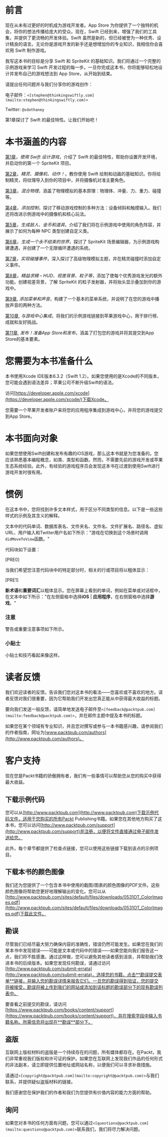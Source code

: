 # 前言

现在从未有过更好的时机成为游戏开发者。App Store 为你提供了一个独特的机会，将你的想法传播给庞大的受众。现在，Swift 已经到来，增强了我们的工具集，并提供了更流畅的开发体验。Swift 虽然是新的，但已经被誉为一种优秀、设计精良的语言。无论你是游戏开发的新手还是想增加你的专业知识，我相信你会喜欢用 Swift 制作游戏。

我写这本书的目标是分享 Swift 和 SpriteKit 的基础知识。我们将通过一个完整的示例游戏来学习 Swift 开发过程的每一步。一旦你完成这本书，你将能够轻松地设计并发布自己的游戏想法到 App Store，从开始到结束。

请提出任何问题并与我们分享你的游戏创作：

电子邮件：`<[stephen@thinkingswiftly.com](mailto:stephen@thinkingswiftly.com)>`

Twitter: `@sdothaney`

第1章探讨了 Swift 的最佳特性。让我们开始吧！

# 本书涵盖的内容

[第1章](ch01.html "第1章. 使用 Swift 设计游戏")，*使用 Swift 设计游戏*，介绍了 Swift 的最佳特性，帮助你设置开发环境，并启动你的第一个 SpriteKit 项目。

[第2章](ch02.html "第2章. 精灵、摄像机、动作！")，*精灵、摄像机、动作！*，教你使用 Swift 绘制和动画的基础知识。你将绘制精灵，将纹理导入到你的项目中，并将摄像机对准主要角色。

[第3章](ch03.html "第3章. 混入物理")，*混合物理*，涵盖了物理模拟的基本原理：物理体、冲量、力、重力、碰撞等。

[第4章](ch04.html "第4章. 添加控制")，*添加控制*，探讨了移动游戏控制的多种方法：设备倾斜和触摸输入。我们还将改进示例游戏中的摄像机和核心玩法。

[第5章](ch05.html "第5章. 生成敌人、金币和道具")，*生成敌人、金币和道具*，介绍了我们将在示例游戏中使用的角色阵容，并展示了如何为每种 NPC 类型创建自定义类。

[第6章](ch06.html "第6章. 生成一个永不结束的世界")，*生成一个永不结束的世界*，探讨了 SpriteKit 场景编辑器，为示例游戏构建遭遇，并创建了一个无限循环遭遇的系统。

[第7章](ch07.html "第7章. 实现碰撞事件")，*实现碰撞事件*，深入探讨了高级物理模拟主题，并在精灵碰撞时添加自定义事件。

[第8章](ch08.html "第8章. 精益求精 – HUD、视差背景、粒子等")，*精益求精 – HUD、视差背景、粒子等*，添加了使每个优秀游戏发光的额外功能。创建视差背景，了解 SpriteKit 的粒子发射器，并将抬头显示叠加到你的游戏中。

[第9章](ch09.html "第9章。添加菜单和声音"), *添加菜单和声音*，构建了一个基本的菜单系统，并说明了在您的游戏中播放声音的两种方法。

[第10章](ch10.html "第10章。与游戏中心集成"), *与游戏中心集成*，将我们的示例游戏链接到苹果游戏中心，用于排行榜、成就和友好挑战。

[第11章](ch11.html "第11章。发布！准备App Store和发布"), *发布！准备App Store和发布*，涵盖了打包您的游戏并将其提交到App Store的基本要素。

# 您需要为本书准备什么

本书使用Xcode IDE版本6.3.2（Swift 1.2）。如果您使用的是Xcode的不同版本，您可能会遇到语法差异；苹果公司不断升级Swift的语法。

访问[https://developer.apple.com/xcode](https://developer.apple.com/xcode/)下载Xcode。

您需要一个苹果开发者账户来将您的应用程序集成到游戏中心，并将您的游戏提交到App Store。

# 本书面向对象

如果您想使用Swift创建和发布有趣的iOS游戏，那么这本书就是为您准备的。您应该熟悉基本编程概念，如类、类型和函数。然而，不需要先前的游戏开发或苹果生态系统经验。此外，有经验的游戏程序员会发现这本书在过渡到使用Swift进行游戏开发时很有用。

# 惯例

在这本书中，您将找到许多文本样式，用于区分不同类型的信息。以下是一些这些样式的示例及其含义的解释。

文本中的代码单词、数据库表名、文件夹名、文件名、文件扩展名、路径名、虚拟URL、用户输入和Twitter用户名如下所示："游戏在切换到这个场景时调用`didMoveToView`函数。"

代码块如下设置：

[PRE0]

当我们希望您注意代码块中的特定部分时，相关的行或项目将以粗体显示：

[PRE1]

**新术语**和**重要词汇**以粗体显示。您在屏幕上看到的单词，例如在菜单或对话框中，在文本中如下所示："在左侧窗格中选择**iOS** | **应用程序**，在右侧窗格中选择**游戏**。"

### 注意

警告或重要注意事项如下所示。

### 小贴士

小贴士和技巧看起来像这样。

# 读者反馈

我们欢迎读者的反馈。告诉我们您对这本书的看法——您喜欢或不喜欢的地方。读者反馈对我们很重要，因为它帮助我们开发出您真正能从中获得最大收益的标题。

要向我们发送一般反馈，请简单地发送电子邮件至`<[feedback@packtpub.com](mailto:feedback@packtpub.com)>`，并在邮件主题中提及本书的标题。

如果您在某个领域有专业知识，并且您对撰写或参与一本书籍感兴趣，请参阅我们的作者指南，网址为[www.packtpub.com/authors](http://www.packtpub.com/authors)。

# 客户支持

现在您是Packt书籍的骄傲拥有者，我们有一些事情可以帮助您从您的购买中获得最大收益。

## 下载示例代码

您可以从[http://www.packtpub.com](http://www.packtpub.com)下载示例代码文件，适用于您购买的所有Packt Publishing书籍。如果您在其他地方购买了这本书，您可以访问[http://www.packtpub.com/support](http://www.packtpub.com/support)并注册，以便将文件直接通过电子邮件发送给您。

此外，每个章节都提供了检查点链接，您可以使用这些链接下载到该点的示例项目。

## 下载本书的颜色图像

我们还为您提供了一个包含本书中使用的截图/图表的颜色图像的PDF文件。这些颜色图像将帮助您更好地理解输出的变化。您可以从[http://www.packtpub.com/sites/default/files/downloads/0531OT_ColorImages.pdf](http://www.packtpub.com/sites/default/files/downloads/0531OT_ColorImages.pdf)下载此文件。

## 勘误

尽管我们已经尽最大努力确保内容的准确性，错误仍然可能发生。如果您在我们的某本书中发现错误——可能是文本或代码中的错误——如果您能向我们报告这一点，我们将不胜感激。通过这样做，您可以避免其他读者感到沮丧，并帮助我们改进本书的后续版本。如果您发现任何勘误，请通过访问[http://www.packtpub.com/submit-errata](http://www.packtpub.com/submit-errata)，选择您的书籍，点击**勘误提交表单**链接，并输入您的勘误详情来报告它们。一旦您的勘误得到验证，您的提交将被接受，勘误将被上传到我们的网站或添加到该标题的勘误部分下的现有勘误列表中。

要查看之前提交的勘误，请访问[https://www.packtpub.com/books/content/support](https://www.packtpub.com/books/content/support)，并在搜索字段中输入书籍名称。所需信息将出现在**勘误**部分下。

## 盗版

互联网上版权材料的盗版是一个持续存在的问题，所有媒体都存在。在Packt，我们非常重视我们版权和许可证的保护。如果您在互联网上发现我们作品的任何形式的非法副本，请立即提供位置地址或网站名称，以便我们可以寻求补救措施。

请通过`<[copyright@packtpub.com](mailto:copyright@packtpub.com)>`与我们联系，并提供疑似盗版材料的链接。

我们感谢您在保护我们的作者和我们为您提供有价值内容的能力方面的帮助。

## 询问

如果您对本书的任何方面有问题，您可以通过`<[questions@packtpub.com](mailto:questions@packtpub.com)>`联系我们，我们将尽力解决问题。
